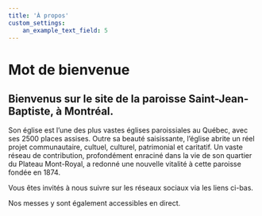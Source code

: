```yaml
---
title: 'À propos'
custom_settings:
    an_example_text_field: 5
---
```


# Mot de bienvenue
## Bienvenus sur le site de la paroisse Saint-Jean-Baptiste, à Montréal.
Son église est l’une des plus vastes églises paroissiales au Québec, avec ses 2500 places assises. Outre sa beauté saisissante, l’église abrite un réel projet communautaire, cultuel, culturel, patrimonial et caritatif. Un vaste réseau de contribution, profondément enraciné dans la vie de son quartier du Plateau Mont-Royal, a redonné une nouvelle vitalité à cette paroisse fondée en 1874.

Vous êtes invités à nous suivre sur les réseaux sociaux via les liens ci-bas.

Nos messes y sont également accessibles en direct.

